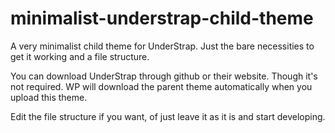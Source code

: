 # minimalist-understrap-child-theme
A very minimalist child theme for UnderStrap. Just the bare necessities to get it working and a file structure.

You can download UnderStrap through github or their website. Though it's not required. WP will download the parent theme automatically when you upload this theme. 

Edit the file structure if you want, of just leave it as it is and start developing.
